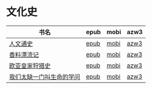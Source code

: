 # 文化史

| 书名 | epub | mobi | azw3 |
| --- | --- | --- | --- |
| [人文通史](http://ct.dalanmei.com/f/31084289-572115579-e0b4c1) | [epub](http://ct.dalanmei.com/f/31084289-572115579-e0b4c1) | [mobi](http://ct.dalanmei.com/f/31084289-571706559-68b7ad) | [azw3](http://ct.dalanmei.com/f/31084289-572138631-418f0d) |
| [香料漂流记](http://ct.dalanmei.com/f/31084289-571811727-bc9efc) | [epub](http://ct.dalanmei.com/f/31084289-571811727-bc9efc) | [mobi](http://ct.dalanmei.com/f/31084289-571542222-1d71b8) | [azw3](http://ct.dalanmei.com/f/31084289-572196423-fd1a53) |
| [欧亚皇家狩猎史](http://ct.dalanmei.com/f/31084289-571732516-977145) | [epub](http://ct.dalanmei.com/f/31084289-571732516-977145) | [mobi](http://ct.dalanmei.com/f/31084289-571619559-db7f7e) | [azw3](http://ct.dalanmei.com/f/31084289-571912026-f5957a) |
| [我们太缺一门叫生命的学问](http://ct.dalanmei.com/f/31084289-572121059-6d7313) | [epub](http://ct.dalanmei.com/f/31084289-572121059-6d7313) | [mobi](http://ct.dalanmei.com/f/31084289-571596186-e19c39) | [azw3](http://ct.dalanmei.com/f/31084289-571977861-aa75ba) |
